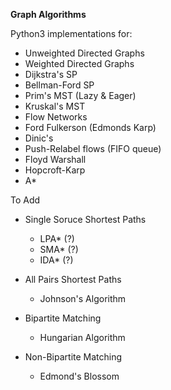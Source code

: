 **Graph Algorithms**

Python3 implementations for:
* Unweighted Directed Graphs
* Weighted Directed Graphs
* Dijkstra's SP
* Bellman-Ford SP
* Prim's MST (Lazy & Eager)
* Kruskal's MST
* Flow Networks
* Ford Fulkerson (Edmonds Karp)
* Dinic's
* Push-Relabel flows (FIFO queue)
* Floyd Warshall
* Hopcroft-Karp
* A*

To Add
* Single Soruce Shortest Paths
  - LPA* (?)
  - SMA* (?)
  - IDA* (?)

* All Pairs Shortest Paths
  - Johnson's Algorithm

* Bipartite Matching
  - Hungarian Algorithm

* Non-Bipartite Matching
  - Edmond's Blossom 